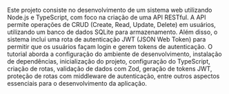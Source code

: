 
Este projeto consiste no desenvolvimento de um sistema web utilizando Node.js e TypeScript, com foco na criação de uma API RESTful. A API permite operações de CRUD (Create, Read, Update, Delete) em usuários, utilizando um banco de dados SQLite para armazenamento. Além disso, o sistema inclui uma rota de autenticação JWT (JSON Web Token) para permitir que os usuários façam login e gerem tokens de autenticação. O tutorial aborda a configuração do ambiente de desenvolvimento, instalação de dependências, inicialização do projeto, configuração do TypeScript, criação de rotas, validação de dados com Zod, geração de tokens JWT, proteção de rotas com middleware de autenticação, entre outros aspectos essenciais para o desenvolvimento da aplicação.
